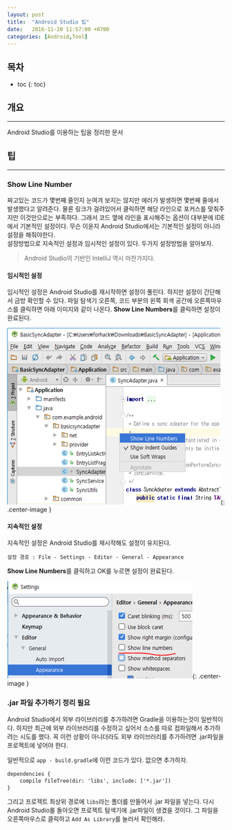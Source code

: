 ```yaml
---
layout: post
title:  "Android Studio 팁"
date:   2016-11-20 11:57:00 +0700
categories: [Android,Tool]
---
```

## 목차

* toc
{: toc}

## 개요
---
Android Studio를 이용하는 팁을 정리한 문서

## 팁
---

### Show Line Number 
짜고있는 코드가 몇번째 줄인지 눈여겨 보지는 않지만 에러가 발생하면 몇번째 줄에서 발생했다고 알려준다.
물론 링크가 걸려있어서 클릭하면 해당 라인으로 포커스를 맞춰주지만 이것만으로는 부족하다.
그래서 코드 옆에 라인을 표시해주는 옵션이 대부분에 IDE에서 기본적인 설정이다.
무슨 이윤지 Android Studio에서는 기본적인 설정이 아니라 설정을 해줘야한다.   
설정방법으로 지속적인 설정과 임시적인 설정이 있다.
두가지 설정방법을 알아보자.

> Android Studio의 기반인 IntelliJ 역시 마찬가지다.

#### 임시적인 설정
임시적인 설정은 Android Studio를 재시작하면 설정이 풀린다. 하지만 설정이 간단해서 금방 확인할 수 있다.
파일 탐색기 오른쪽, 코드 부분의 왼쪽 회색 공간에 오른쪽마우스를 클릭하면 아래 이미지와 같이 나온다.
**Show Line Numbers**를 클릭하면 설정이 완료된다.

![line-number-easy](https://raw.githubusercontent.com/leesanghyeok/leesanghyeok.github.io/master/static/img/_posts/line-number-easy.png){: .center-image }

#### 지속적인 설정
지속적인 설정은 Android Studio를 재시작해도 설정이 유지된다.
```
설정 경로 : File - Settings - Editor - General - Appearance
```

**Show Line Numbers**를 클릭하고 OK를 누르면 설정이 완료된다.

![line-number-easy](https://raw.githubusercontent.com/leesanghyeok/leesanghyeok.github.io/master/static/img/_posts/line-number-complex.png){: .center-image }

### .jar 파일 추가하기 정리 필요
Android Studio에서 외부 라이브러리를 추가하려면 Gradle을 이용하는것이 일반적이다.
하지만 최근에 외부 라이브러리를 수정하고 싶어서 소스를 따로 컴파일해서 추가하려는 시도를 했다.
꼭 이런 상황이 아니더라도 외부 라이브러리를 추가하려면 .jar파일을 프로젝트에 넣어야 한다.

일반적으로 ```app - build.gradle```에 이런 코드가 있다. 없으면 추가하자.

```
dependencies {
    compile fileTree(dir: 'libs', include: ['*.jar'])
}
```

그리고 프로젝트 최상위 경로에 ```libs```라는 폴더를 만들어서 .jar 파일을 넣는다.
다시 Android Studio롤 돌아오면 프로젝트 탐색기에 .jar파일이 생겼을 것이다.
그 파일을 오른쪽마우스로 클릭하고 ```Add As Library```를 눌러서 확인해라.

